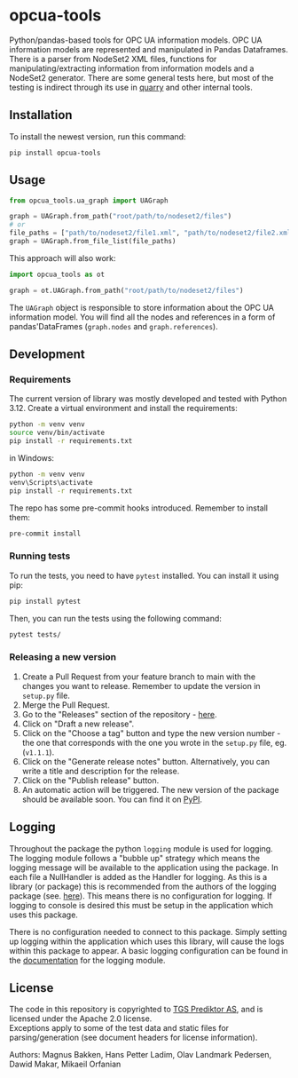 # opcua-tools
Python/pandas-based tools for OPC UA information models.
OPC UA information models are represented and manipulated in Pandas Dataframes.
There is a parser from NodeSet2 XML files, functions for manipulating/extracting information from information models and a NodeSet2 generator.
There are some general tests here, but most of the testing is indirect through its use in [quarry](https://github.com/PrediktorAS/quarry) and other internal tools.
## Installation
To install the newest version, run this command:
```
pip install opcua-tools
```
## Usage
```python
from opcua_tools.ua_graph import UAGraph

graph = UAGraph.from_path("root/path/to/nodeset2/files")
# or
file_paths = ["path/to/nodeset2/file1.xml", "path/to/nodeset2/file2.xml"]
graph = UAGraph.from_file_list(file_paths)
```

This approach will also work:
```python
import opcua_tools as ot

graph = ot.UAGraph.from_path("root/path/to/nodeset2/files")
```

The `UAGraph` object is responsible to store information about the OPC UA information model.
You will find all the nodes and references in a form of pandas'DataFrames (`graph.nodes`
and `graph.references`).

## Development

### Requirements
The current version of library was mostly developed and tested with Python 3.12.
Create a virtual environment and install the requirements:
```bash
python -m venv venv
source venv/bin/activate
pip install -r requirements.txt
```
in Windows:
```bash
python -m venv venv
venv\Scripts\activate
pip install -r requirements.txt
```

The repo has some pre-commit hooks introduced. Remember to install them:
```bash
pre-commit install
```

### Running tests
To run the tests, you need to have `pytest` installed. You can install it using pip:
```bash
pip install pytest
```
Then, you can run the tests using the following command:
```bash
pytest tests/
```

### Releasing a new version
1. Create a Pull Request from your feature branch to main with the changes you
    want to release. Remember to update the version in `setup.py` file.
2. Merge the Pull Request.
3. Go to the "Releases" section of the repository - [here](https://github.com/PrediktorAS/opcua-tools/releases).
4. Click on "Draft a new release".
5. Click on the "Choose a tag" button and type the new version number - the one that corresponds with the one
    you wrote in the `setup.py` file, eg. (`v1.1.1`).
6. Click on the "Generate release notes" button. Alternatively, you can write a title and 
    description for the release.
7. Click on the "Publish release" button.
8. An automatic action will be triggered. The new version of the package should be available soon.
    You can find it on [PyPI](https://pypi.org/project/opcua-tools/#history).

## Logging

Throughout the package the python `logging` module is used for logging. The
logging module follows a "bubble up" strategy which means the logging message
will be available to the application using the package. In each file a
NullHandler is added as the Handler for logging. As this is a library (or package)
this is recommended from the authors of the logging package (see. [here](https://docs.python.org/3/howto/logging.html#configuring-logging-for-a-library)). This means there is
no configuration for logging. If logging to console is desired this must be
setup in the application which uses this package.

There is no configuration needed to connect to this package. Simply setting up
logging within the application which uses this library, will cause the logs
within this package to appear. A basic logging configuration can be found in the
[documentation](https://docs.python.org/3/howto/logging.html) for the logging
module.



## License
The code in this repository is copyrighted to [TGS Prediktor AS](https://prediktor.com), and is licensed under the Apache 2.0 license. \
Exceptions apply to some of the test data and static files for parsing/generation (see document headers for license information).

Authors:
Magnus Bakken, Hans Petter Ladim, Olav Landmark Pedersen, Dawid Makar, Mikaeil Orfanian

